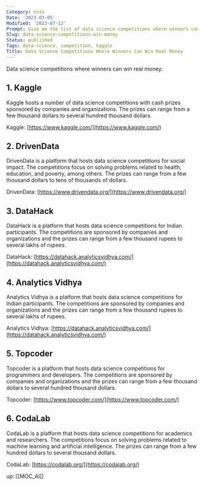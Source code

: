 ```yaml
---
Category: note
Date: '2023-03-05'
Modified: '2023-07-12'
Prompt: Give me the list of data science competitions where winners can win real money
Slug: data-science-competitions-win-money
Status: published
Tags: data-science, competition, kaggle
Title: Data Science Competitions Where Winners Can Win Real Money
---
```


Data science competitions where winners can win real money:

## 1.  Kaggle
Kaggle hosts a number of data science competitions with cash prizes sponsored by companies and organizations. The prizes can range from a few thousand dollars to several hundred thousand dollars.

Kaggle: [https://www.kaggle.com/](https://www.kaggle.com/)

## 2.  DrivenData
DrivenData is a platform that hosts data science competitions for social impact. The competitions focus on solving problems related to health, education, and poverty, among others. The prizes can range from a few thousand dollars to tens of thousands of dollars.

DrivenData: [https://www.drivendata.org/](https://www.drivendata.org/)

## 3.  DataHack
DataHack is a platform that hosts data science competitions for Indian participants. The competitions are sponsored by companies and organizations and the prizes can range from a few thousand rupees to several lakhs of rupees.

DataHack: [https://datahack.analyticsvidhya.com/](https://datahack.analyticsvidhya.com/)

    
## 4.  Analytics Vidhya
Analytics Vidhya is a platform that hosts data science competitions for Indian participants. The competitions are sponsored by companies and organizations and the prizes can range from a few thousand rupees to several lakhs of rupees.

Analytics Vidhya: [https://datahack.analyticsvidhya.com/](https://datahack.analyticsvidhya.com/)

## 5.  Topcoder
Topcoder is a platform that hosts data science competitions for programmers and developers. The competitions are sponsored by companies and organizations and the prizes can range from a few thousand dollars to several hundred thousand dollars.

Topcoder: [https://www.topcoder.com/](https://www.topcoder.com/)

## 6.  CodaLab
CodaLab is a platform that hosts data science competitions for academics and researchers. The competitions focus on solving problems related to machine learning and artificial intelligence. The prizes can range from a few hundred dollars to several thousand dollars.
    
CodaLab: [https://codalab.org/](https://codalab.org/)

up::[[MOC_AI]]